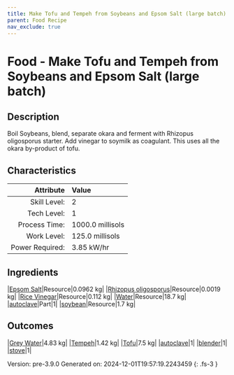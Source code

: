 ```yaml
---
title: Make Tofu and Tempeh from Soybeans and Epsom Salt (large batch)
parent: Food Recipe
nav_exclude: true
---
```

# Food - Make Tofu and Tempeh from Soybeans and Epsom Salt (large batch)

## Description
 Boil Soybeans, blend, separate okara and ferment with Rhizopus&#10;&#9;&#9;&#9;oligosporus starter. Add vinegar to soymilk as coagulant. This uses&#10;&#9;&#9;&#9;all the okara by-product of tofu.

## Characteristics

| Attribute      | Value |
|--------:|:------|
|Skill Level:|2|
|Tech Level:|1|
|Process Time:|1000.0 millisols|
|Work Level:|125.0 millisols|
|Power Required:|3.85 kW/hr|

## Ingredients

|[Epsom Salt](../resource/epsom-salt.html)|Resource|0.0962 kg|
|[Rhizopus oligosporus](../resource/rhizopus-oligosporus.html)|Resource|0.0019 kg|
|[Rice Vinegar](../resource/rice-vinegar.html)|Resource|0.112 kg|
|[Water](../resource/water.html)|Resource|18.7 kg|
|[autoclave](../part/autoclave.html)|Part|1|
|[soybean](../resource/soybean.html)|Resource|1.7 kg|

## Outcomes

|[Grey Water](../resource/grey-water.html)|4.83 kg|
|[Tempeh](../resource/tempeh.html)|1.42 kg|
|[Tofu](../resource/tofu.html)|7.5 kg|
|[autoclave](../part/autoclave.html)|1|
|[blender](../part/blender.html)|1|
|[stove](../part/stove.html)|1|


Version: pre-3.9.0 Generated on: 2024-12-01T19:57:19.2243459
{: .fs-3 }


